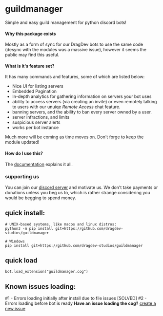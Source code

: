 # guildmanager
Simple and easy guild management for python discord bots!

#### Why this package exists
Mostly as a form of sync for our DragDev bots to use the same code (desync with the modules was a massive issue), however it seems the public 
may find this useful.

#### What is it's feature set?
It has many commands and features, some of which are listed below:
  - Nice UI for listing servers
  - Embedded Pagination
  - In-depth analytics for gathering information on servers your bot uses
  - ability to access servers (via creating an invite) or even remotely talking to users with our unuiqe *Remote Access* chat feature.
  - banning servers, and the ability to ban every server owned by a user.
  - server infractions, and limits
  - suspicious server alerts
  - works per bot instance
  
 Much more will be coming as time moves on. Don't forge to keep the module updated!
 

#### How do I use this?
The [documentation](https://docs.dragdev.xyz/gm) explains it all.

### supporting us
You can join our [discord server](https://beta.dragdev.xyz/r/server.html) and motivate us. We don't take payments or donations unless you beg us to, which is 
rather strange considering you would be begging to spend money.

## quick install:
```
# UNIX-based systems, like macos and linux distros:
python3 -m pip install git+https://github.com/dragdev-studios/guildmanager

# Windows
pip install git+https://github.com/dragdev-studios/guildmanager
```
## quick load
```
bot.load_extension("guildmanager.cog")
```

## Known issues loading:
#1 - Errors loading initially after install due to file issues [SOLVED]
#2 - Errors loading before bot is ready
**Have an issue loading the cog?** [create a new issue](https://https://github.com/dragdev-studios/guildmanager/issues/new)
